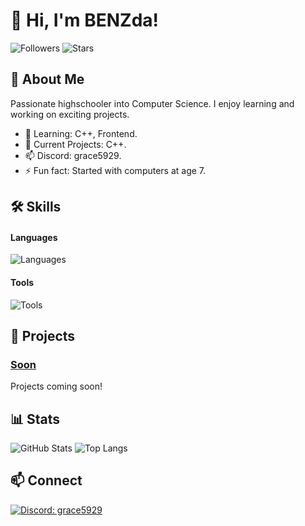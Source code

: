 # 👋 Hi, I'm BENZda!

![Followers](https://img.shields.io/github/followers/BENZda?label=Follow&style=social) ![Stars](https://img.shields.io/github/stars/BENZda?label=Stars&style=social)

## 🚀 About Me
Passionate highschooler into Computer Science. I enjoy learning and working on exciting projects.

- 🌱 Learning: C++, Frontend.
- 🔭 Current Projects: C++.
- 📫 Discord: grace5929.
- ⚡ Fun fact: Started with computers at age 7.

## 🛠️ Skills
#### Languages
![Languages](https://skillicons.dev/icons?i=python,javascript,react,nextjs,cpp,java,mysql)

#### Tools
![Tools](https://skillicons.dev/icons?i=vscode,github,figma,git)

## 📂 Projects

### [Soon](https://github.com/BENZda)
Projects coming soon!

## 📊 Stats

![GitHub Stats](https://github-readme-stats.vercel.app/api?username=BENZda&show_icons=true&hide_border=true&theme=radical)
![Top Langs](https://github-readme-stats.vercel.app/api/top-langs/?username=BENZda&hide=TeX&layout=compact&theme=radical)

## 📫 Connect

[![Discord: grace5929](https://img.shields.io/badge/Discord-7289DA?style=for-the-badge&logo=discord&logoColor=white)](https://discord.com/users/709570295165485108)
